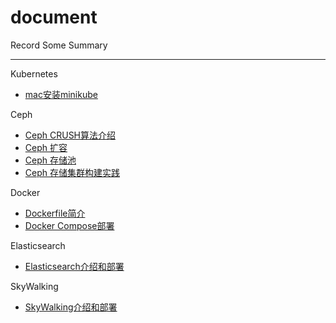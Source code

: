 # document

Record Some Summary

---

Kubernetes
 - [mac安装minikube](k8s/mac安装minikube.md)

Ceph
 - [Ceph CRUSH算法介绍](ceph/ceph_crush.md)
 - [Ceph 扩容](ceph/ceph_expansion.md)
 - [Ceph 存储池](ceph/ceph_pools.md)
 - [Ceph 存储集群构建实践](ceph/ceph_practice.md)

Docker
 - [Dockerfile简介](docker/dockerfile.md)
 - [Docker Compose部署](docker/docker-compose.md)

Elasticsearch
 - [Elasticsearch介绍和部署](elasticsearch/elasticsearch.md)

SkyWalking
 - [SkyWalking介绍和部署](skywalking/skywalking.md)
